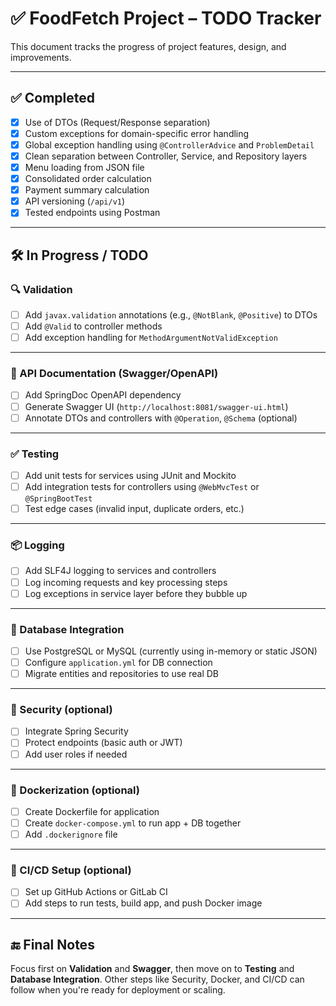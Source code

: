 # ✅ FoodFetch Project – TODO Tracker

This document tracks the progress of project features, design, and improvements.

---

## ✅ Completed

- [x] Use of DTOs (Request/Response separation)
- [x] Custom exceptions for domain-specific error handling
- [x] Global exception handling using `@ControllerAdvice` and `ProblemDetail`
- [x] Clean separation between Controller, Service, and Repository layers
- [x] Menu loading from JSON file
- [x] Consolidated order calculation
- [x] Payment summary calculation
- [x] API versioning (`/api/v1`)
- [x] Tested endpoints using Postman

---

## 🛠️ In Progress / TODO

### 🔍 Validation
- [ ] Add `javax.validation` annotations (e.g., `@NotBlank`, `@Positive`) to DTOs
- [ ] Add `@Valid` to controller methods
- [ ] Add exception handling for `MethodArgumentNotValidException`

---

### 📘 API Documentation (Swagger/OpenAPI)
- [ ] Add SpringDoc OpenAPI dependency
- [ ] Generate Swagger UI (`http://localhost:8081/swagger-ui.html`)
- [ ] Annotate DTOs and controllers with `@Operation`, `@Schema` (optional)

---

### ✅ Testing
- [ ] Add unit tests for services using JUnit and Mockito
- [ ] Add integration tests for controllers using `@WebMvcTest` or `@SpringBootTest`
- [ ] Test edge cases (invalid input, duplicate orders, etc.)

---

### 📦 Logging
- [ ] Add SLF4J logging to services and controllers
- [ ] Log incoming requests and key processing steps
- [ ] Log exceptions in service layer before they bubble up

---

### 🧪 Database Integration
- [ ] Use PostgreSQL or MySQL (currently using in-memory or static JSON)
- [ ] Configure `application.yml` for DB connection
- [ ] Migrate entities and repositories to use real DB

---

### 🔐 Security (optional)
- [ ] Integrate Spring Security
- [ ] Protect endpoints (basic auth or JWT)
- [ ] Add user roles if needed

---

### 🐳 Dockerization (optional)
- [ ] Create Dockerfile for application
- [ ] Create `docker-compose.yml` to run app + DB together
- [ ] Add `.dockerignore` file

---

### 🔄 CI/CD Setup (optional)
- [ ] Set up GitHub Actions or GitLab CI
- [ ] Add steps to run tests, build app, and push Docker image

---

## 🔚 Final Notes

Focus first on **Validation** and **Swagger**, then move on to **Testing** and **Database Integration**. Other steps like Security, Docker, and CI/CD can follow when you're ready for deployment or scaling.


